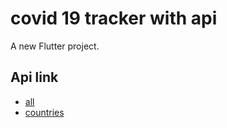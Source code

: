 # covid 19 tracker with api

A new Flutter project.

## Api link
- [all](https://disease.sh/v3/covid-19/all)
- [countries](https://disease.sh/v3/covid-19/countries)


